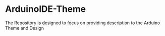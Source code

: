# ArduinoIDE-Theme
The Repository is designed to focus on providing description to the Arduino Theme and Design
